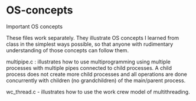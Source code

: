# OS-concepts
Important OS concepts

These files work separately. They illustrate OS concepts I learned from class in the simplest ways possible, so that anyone with
rudimentary understanding of those concepts can follow them.

multipipe.c : illustrates how to use multiprogramming using multiple processes with multiple pipes connected to child processes. A child process does not create more child processes and all operations are done concurrently with children (no grandchildren) of the main/parent process.
              
wc_thread.c - illustrates how to use the work crew model of multithreading.
